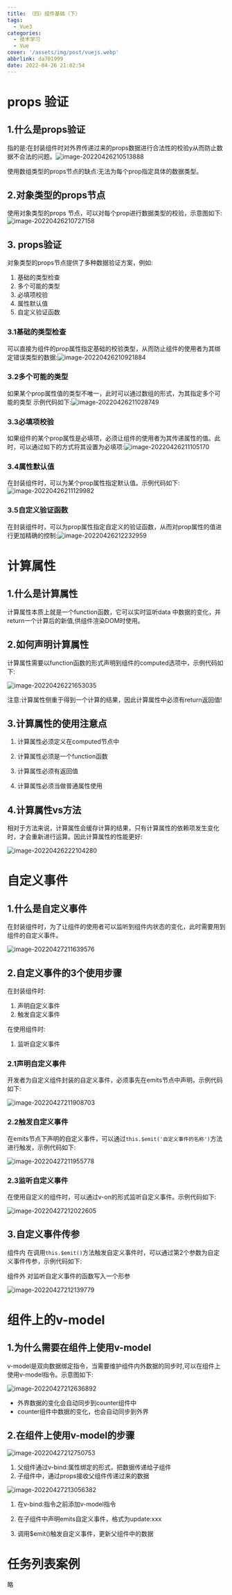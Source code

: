```yaml
---
title: （四）组件基础（下）
tags:
  - Vue3
categories:
  - 技术学习
  - Vue
cover: '/assets/img/post/vuejs.webp'
abbrlink: da701999
date: 2022-04-26 21:02:54
---
```


# props 验证

## 1.什么是props验证

指的是:在封装组件时对外界传递过来的props数据进行合法性的校验y从而防止数据不合法的问题。![image-20220426210513888](/assets/img/article/image-20220426210513888.png)

使用数组类型的props节点的缺点∶无法为每个prop指定具体的数据类型。

## 2.对象类型的props节点

使用对象类型的props 节点，可以对每个prop进行数据类型的校验，示意图如下:![image-20220426210727158](/assets/img/article/image-20220426210727158.png)

## 3. props验证

对象类型的props节点提供了多种数据验证方案，例如:

1. 基础的类型检查
2. 多个可能的类型
3. 必填项校验
4. 属性默认值
5. 自定义验证函数

### 3.1基础的类型检查

可以直接为组件的prop属性指定基础的校验类型，从而防止组件的使用者为其绑定错误类型的数据:![image-20220426210921884](/assets/img/article/image-20220426210921884.png)

### 3.2多个可能的类型

如果某个prop属性值的类型不唯一，此时可以通过数组的形式，为其指定多个可能的类型
示例代码如下:![image-20220426211028749](/assets/img/article/image-20220426211028749.png)

### 3.3必填项校验

如果组件的某个prop属性是必填项，必须让组件的使用者为其传递属性的值。此时，可以通过如下的方式将其设置为必填项:![image-20220426211105170](/assets/img/article/image-20220426211105170.png)

### 3.4属性默认值

在封装组件时，可以为某个prop属性指定默认值。示例代码如下:![image-20220426211129982](/assets/img/article/image-20220426211129982.png)

### 3.5自定义验证函数

在封装组件时，可以为prop属性指定自定义的验证函数，从而对prop属性的值进行更加精确的控制:![image-20220426212232959](/assets/img/article/image-20220426212232959.png)

# 计算属性

## 1.什么是计算属性

计算属性本质上就是一个function函数，它可以实时监听data 中数据的变化，并 return一个计算后的新值,供组件渲染DOM时使用。

## 2.如何声明计算属性

计算属性需要以function函数的形式声明到组件的computed选项中，示例代码如下:

![image-20220426221653035](/assets/img/article/image-20220426221653035.png)

注意:计算属性侧重于得到一个计算的结果，因此计算属性中必须有return返回值!

## 3.计算属性的使用注意点

1. 计算属性必须定义在computed节点中

2. 计算属性必须是一个function函数
3. 计算属性必须有返回值
4. 计算属性必须当做普通属性使用

## 4.计算属性vs方法

相对于方法来说，计算属性会缓存计算的结果，只有计算属性的依赖项发生变化时，才会重新进行运算。因此计算属性的性能更好:

![image-20220426222104280](/assets/img/article/image-20220426222104280.png)

# 自定义事件

## 1.什么是自定义事件

在封装组件时，为了让组件的使用者可以监听到组件内状态的变化，此时需要用到组件的自定义事件。

![image-20220427211639576](/assets/img/article/image-20220427211639576.png)

##  2.自定义事件的3个使用步骤

在封装组件时:

1. 声明自定义事件
2. 触发自定义事件

在使用组件时:

1. 监听自定义事件

### 2.1声明自定义事件

开发者为自定义组件封装的自定义事件，必须事先在emits节点中声明，示例代码如下:

![image-20220427211908703](/assets/img/article/image-20220427211908703.png)

### 2.2触发自定义事件

在emits节点下声明的自定义事件，可以通过`this.$emit('自定义事件的名称')`方法进行触发，示例代码如下:

![image-20220427211955778](/assets/img/article/image-20220427211955778.png)

### 2.3监听自定义事件

在使用自定义的组件时，可以通过v-on的形式监听自定义事件。示例代码如下:

![image-20220427212022605](/assets/img/article/image-20220427212022605.png)

## 3.自定义事件传参

组件内 在调用`this.$emit()`方法触发自定义事件时，可以通过第2个参数为自定义事件传参，示例代码如下:

组件外 对监听自定义事件的函数写入一个形参

![image-20220427212139779](/assets/img/article/image-20220427212139779.png)

# 组件上的v-model

## 1.为什么需要在组件上使用v-model

v-model是双向数据绑定指令，当需要维护组件内外数据的同步时,可以在组件上使用v-model指令。示意图如下:

![image-20220427212636892](/assets/img/article/image-20220427212636892.png)

- 外界数据的变化会自动同步到counter组件中
- counter组件中数据的变化，也会自动同步到外界

## 2.在组件上使用v-model的步骤

![image-20220427212750753](/assets/img/article/image-20220427212750753.png)

1. 父组件通过v-bind:属性绑定的形式，把数据传递给子组件
2. 子组件中，通过props接收父组件传递过来的数据

![image-20220427213056382](/assets/img/article/image-20220427213056382.png)

1. 在v-bind:指令之前添加v-model指令

2. 在子组件中声明emits自定义事件，格式为update:xxx
3. 调用$emit()触发自定义事件，更新父组件中的数据

# 任务列表案例

略
